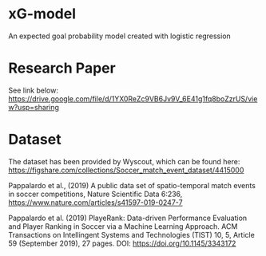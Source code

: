 # xG-model
An expected goal probability model created with logistic regression

# Research Paper
See link below:
https://drive.google.com/file/d/1YX0ReZc9VB6Jv9V_6E41g1fq8boZzrUS/view?usp=sharing


# Dataset
The dataset has been provided by Wyscout, which can be found here: https://figshare.com/collections/Soccer_match_event_dataset/4415000

Pappalardo et al., (2019) A public data set of spatio-temporal match events in soccer competitions, Nature Scientific Data 6:236, https://www.nature.com/articles/s41597-019-0247-7

Pappalardo et al. (2019) PlayeRank: Data-driven Performance Evaluation and Player Ranking in Soccer via a Machine Learning Approach. ACM Transactions on Intellingent Systems and Technologies (TIST) 10, 5, Article 59 (September 2019), 27 pages. DOI: https://doi.org/10.1145/3343172
